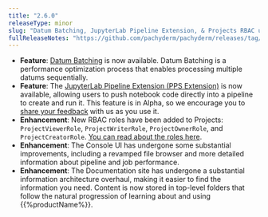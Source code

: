```yaml
---
title: "2.6.0"
releaseType: minor 
slug: "Datum Batching, JupyterLab Pipeline Extension, & Projects RBAC updates"
fullReleaseNotes: "https://github.com/pachyderm/pachyderm/releases/tag/v2.6.0"
---
```


- **Feature**: [Datum Batching](/latest/prepare-data/datum-batching/) is now available. Datum Batching is a performance optimization process that enables processing multiple datums sequentially. 
- **Feature**: The [JupyterLab Pipeline Extension (PPS Extension)](/latest/integrate/jupyterlab-extension/user-guide/#user-guide-create-a-pipeline) is now available, allowing users to push notebook code directly into a pipeline to create and run it. This feature is in Alpha, so we encourage you to [share your feedback](https://www.pachyderm.com/slack/) with us as you use it.
- **Enhancement**: New RBAC roles have been added to Projects: `ProjectViewerRole`, `ProjectWriterRole`, `ProjectOwnerRole`, and `ProjectCreatorRole`. [You can read about the roles here](/latest/set-up/authorization/permissions/#project-roles).
- **Enhancement**: The Console UI has undergone some substantial improvements, including a revamped file browser and more detailed information about pipeline and job performance.
- **Enhancement**: The Documentation site has undergone a substantial information architecture overhaul, making it easier to find the information you need. Content is now stored in top-level folders that follow the natural progression of learning about and using {{%productName%}}.
